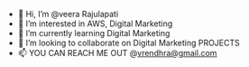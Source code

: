 - 👋 Hi, I’m @veera Rajulapati
- 👀 I’m interested in AWS, Digital Marketing
- 🌱 I’m currently learning Digital Marketing
- 💞️ I’m looking to collaborate on Digital Marketing PROJECTS
- 📫 YOU CAN REACH ME OUT @vrendhra@gmail.com


